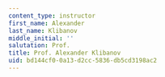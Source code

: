 ```yaml
---
content_type: instructor
first_name: Alexander
last_name: Klibanov
middle_initial: ''
salutation: Prof.
title: Prof. Alexander Klibanov
uid: bd144cf0-0a13-d2cc-5836-db5cd3198ac2
---
```

